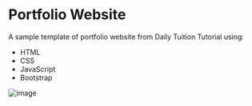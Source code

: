 # Portfolio Website
A sample template of portfolio website from Daily Tuition Tutorial using:
- HTML
- CSS
- JavaScript
- Bootstrap

![image](https://user-images.githubusercontent.com/86997477/209041913-b07f1096-af06-4c13-9012-4e43c5b2c005.png)
